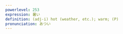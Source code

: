 ```yaml
---
powerlevel: 253
expression: 暑い
definition: (adj-i) hot (weather, etc.); warm; (P)
pronunciation: あつい
---
```

